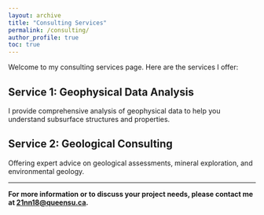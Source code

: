 ```yaml
---
layout: archive
title: "Consulting Services"
permalink: /consulting/
author_profile: true
toc: true
---
```



<!-- # Consulting Services -->

Welcome to my consulting services page. Here are the services I offer:

## Service 1: Geophysical Data Analysis
I provide comprehensive analysis of geophysical data to help you understand subsurface structures and properties.

## Service 2: Geological Consulting
Offering expert advice on geological assessments, mineral exploration, and environmental geology.

<!-- ## Service 3: Geoscience Research
Conducting cutting-edge research in geoscience to support academic and industrial projects. -->

---

**For more information or to discuss your project needs, please contact me at [21nn18@queensu.ca](mailto:21nn18@queensu.ca).**
